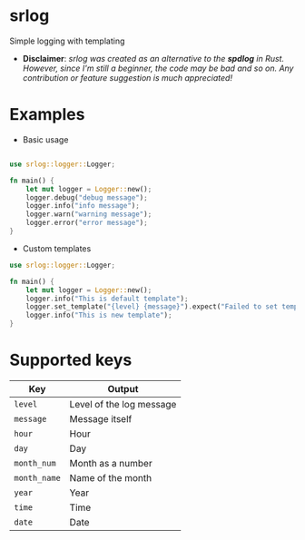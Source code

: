 # srlog

Simple logging with templating

- **Disclaimer**: *srlog was created as an alternative to the **spdlog** in Rust. However, since I'm still a beginner, the code may be bad and so on. Any contribution or feature suggestion is much appreciated!*

# Examples

- Basic usage
```rust

use srlog::logger::Logger;

fn main() {
    let mut logger = Logger::new();
    logger.debug("debug message");
    logger.info("info message");
    logger.warn("warning message");
    logger.error("error message");
}


```

- Custom templates
```rust
use srlog::logger::Logger;

fn main() {
    let mut logger = Logger::new();
    logger.info("This is default template");
    logger.set_template("{level} {message}").expect("Failed to set template");
    logger.info("This is new template");
}

```
# Supported keys


| Key         | Output      |
| ----------- | ----------- |
| `level`       | Level of the log message |
| `message`     | Message itself       |
| `hour`        | Hour                 |
| `day`         | Day                  |
| `month_num`   | Month as a number    |
| `month_name`  | Name of the month    |
| `year`        | Year                 |
| `time`        | Time                 |
| `date`        | Date                 |
